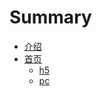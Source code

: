 # Summary

* [介绍](README.md)
* [首页](part1/README.md)
    * [h5](part1/h5.md)
    * [pc](part1/pc.md)


